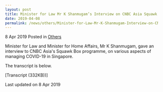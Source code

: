 ```yaml
---
layout: post
title: Minister for Law Mr K Shanmugam’s Interview on CNBC Asia Squawk Box on COVID-19
date: 2019-04-08
permalink: /news/others/Minister-for-Law-Mr-K-Shanmugam-Interview-on-CNBC-Asia-Squawk-Box-on-COVID-19
---
```



8 Apr 2019 Posted in [Others](/news/others)

Minister for Law and Minister for Home Affairs, Mr K Shanmugam, gave an interview to CNBC Asia's Squawk Box programme, on various aspects of managing COVID-19 in Singapore.

The transcript is below.

[Transcript (332KB))]  

<p class="right-side-updated">Last updated on 8 Apr 2019</p>
